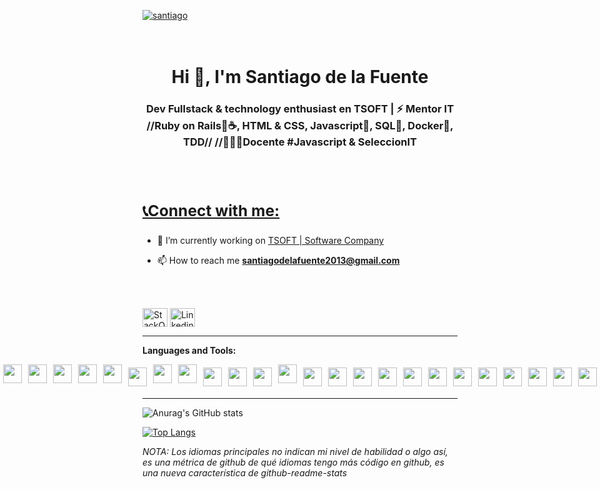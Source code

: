 <p align="left"> <a href="https://www.linkedin.com/in/sdelafuente2013/" target="blank">

<img src="https://img.shields.io/badge/SANTIAGO%20DE%20LA%20FUENTE-%3C%20D%20E%20V%20E%20L%20O%20P%20E%20R%3E-brightgreen" alt="santiago" /></a> 
<br>
<br>
<br>
</p> 

<h1 align="center">Hi 👋, I'm Santiago de la Fuente</h1>
<h3 align="center">Dev Fullstack & technology enthusiast en TSOFT | ⚡ Mentor IT //Ruby on Rails🍃☕️, HTML & CSS, Javascript💫, SQL🍃, Docker🐳, TDD//  //👨🏻‍🏫Docente #Javascript & SeleccionIT </h3>

<br>
<br>



<a href="https://linkedin.com/in/maurisandev"><h3>📞Connect with me:</h3></a>
--
- 🔭 I’m currently working on [TSOFT | Software Company](https://www.tsoftglobal.com/)

- 📫 How to reach me **santiagodelafuente2013@gmail.com**
<br>
<br>


<p align="left">
<a color="blue" href="https://stackoverflow.com/users/17998378/sdelafuente" target="blank"><img align="center" src="https://cdn.jsdelivr.net/npm/simple-icons@3.0.1/icons/stackoverflow.svg" alt="StackOverFlow" height="30" width="40" /></a>
<a href="https://www.linkedin.com/in/sdelafuente2013/" target="blank"><img align="center" src="https://cdn.jsdelivr.net/npm/simple-icons@3.0.1/icons/linkedin.svg" alt="Linkedin" height="30" width="40" /></a>

---

**Languages and Tools:**  
<div style="display: flex; flex-direction: row; justify-content: center;">
  <img src="https://cdn.svgporn.com/logos/java.svg" width="30px" height="30px" hspace="5"/>
  <img src="https://cdn.svgporn.com/logos/ruby.svg" width="30px" height="30px" hspace="5"/>
  <img src="https://cdn.svgporn.com/logos/debian.svg" width="30px" height="30px" hspace="5"/>
  <img src="https://cdn.svgporn.com/logos/jira.svg" width="30px" height="30px" hspace="5"/>  
  <img src="https://cdn.svgporn.com/logos/postman.svg" width="30px" height="30px" hspace="5"/>  
  <img src="https://cdn.svgporn.com/logos/mysql.svg" width="30px" height="30px" hspace="5" vspace="5"/>
  <img src="https://cdn.svgporn.com/logos/html-5.svg" width="30px" height="30px" hspace="5"/>
  <img src="https://cdn.svgporn.com/logos/css-3.svg" width="30px" height="30px" hspace="5"/>
  <img src="https://cdn.svgporn.com/logos/javascript.svg" width="30px" height="30px" hspace="5" vspace="5"/>
  <img src="https://cdn.svgporn.com/logos/typescript-icon.svg" width="30px" height="30px" hspace="5" vspace="5"/>
  <img src="https://cdn.svgporn.com/logos/react.svg" width="30px" height="30px" hspace="5" vspace="5"/>
  <img src="https://cdn.svgporn.com/logos/sass.svg" width="30px" height="30px" hspace="5"/>
  <img src="https://cdn.svgporn.com/logos/nodejs-icon.svg" width="30px" height="30px" hspace="5" vspace="5"/>
  <img src="https://cdn.svgporn.com/logos/git-icon.svg" width="30px" height="30px" hspace="5" vspace="5"/>
  <img src="https://cdn.svgporn.com/logos/github-octocat.svg" width="30px" height="30px" hspace="5" vspace="5"/>
  <img src="https://cdn.svgporn.com/logos/gitlab.svg" width="30px" height="30px" hspace="5" vspace="5"/>  
  <img src="https://cdn.svgporn.com/logos/docker-icon.svg" width="30px" height="30px" hspace="5" vspace="5"/>  
  <img src="https://cdn.svgporn.com/logos/visual-studio-code.svg" width="30px" height="30px" hspace="5" vspace="5"/>
  <img src="https://cdn.svgporn.com/logos/intellij-idea.svg" width="30px" height="30px" hspace="5" vspace="5"/>
  <img src="https://cdn.svgporn.com/logos/eclipse-icon.svg" width="30px" height="30px" hspace="5" vspace="5"/>
  <img src="https://cdn.svgporn.com/logos/sublimetext-icon.svg" width="30px" height="30px" hspace="5" vspace="5"/>
  <img src="https://cdn.svgporn.com/logos/python.svg" width="30px" height="30px" hspace="5" vspace="5"/>
  <img src="https://cdn.svgporn.com/logos/slack-icon.svg" width="30px" height="30px" hspace="5" vspace="5"/>
  <img src="https://cdn.svgporn.com/logos/stackoverflow-icon.svg" width="30px" height="30px" hspace="5" vspace="5"/>  
</div>

---
![Anurag's GitHub stats](https://github-readme-stats.vercel.app/api?username=sdelafuente2013&show_icons=true&theme=tokyonight)

[![Top Langs](https://github-readme-stats.vercel.app/api/top-langs/?username=sdelafuente2013&langs_count=10&hide=RichTextFormat,html&layout=compact)](https://github.com/anuraghazra/github-readme-stats)

*NOTA: Los idiomas principales no indican mi nivel de habilidad o algo así, es una métrica de github de qué idiomas tengo más código en github, es una nueva característica de github-readme-stats*



<!--
**sdelafuente2013/sdelafuente2013** is a ✨ _special_ ✨ repository because its `README.md` (this file) appears on your GitHub profile.

Here are some ideas to get you started:

- 🔭 I’m currently working on ...
- 🌱 I’m currently learning ...
- 👯 I’m looking to collaborate on ...
- 🤔 I’m looking for help with ...
- 💬 Ask me about ...
- 📫 How to reach me: ...
- 😄 Pronouns: ...
- ⚡ Fun fact: ...
-->
